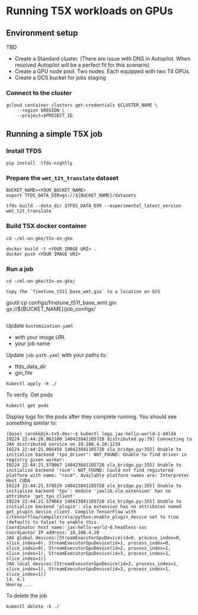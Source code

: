 # Running T5X workloads on GPUs

## Environment setup

TBD

- Create a Standard cluster. (There are issue with DNS in Autopilot. When resolved Autopilot will be a perfect fit for this scenario)
- Create a GPU node pool. Two nodes. Each equipped with two T4 GPUs.
- Create a GCS bucket for jobs staging


### Connect to the cluster

```
gcloud container clusters get-credentials $CLUSTER_NAME \
    --region $REGION \
    --project=$PROJECT_ID
```


## Running a simple T5X job

### Install TFDS

```
pip install  tfds-nightly 
```

### Prepare the `wmt_t2t_translate` dataset

```
BUCKET_NAME=<YOUR_BUCKET_NAME>
export TFDS_DATA_DIR=gs://${BUCKET_NAME}/datasets
```

```
tfds build --data_dir $TFDS_DATA_DIR --experimental_latest_version wmt_t2t_translate
```

### Build T5X docker container

```
cd ~/ml-on-gke/t5x-on-gke

docker build -t <YOUR IMAGE URI> .
docker push <YOUR IMAGE URI> 
```


### Run a job

```
cd ~/ml-on-gke/t5x-on-gke/

Copy the `finetune_t511_base_wmt.gin` to a location on GCS

```
gsutil cp configs/finetune_t511_base_wmt.gin gs://${BUCKET_NAME}/job_configs/
```

```

Update `kustomization.yaml` 
- with your image URI.
- your job name


Update `job-path.yaml` with your paths to:
- tfds_data_dir
- gin_file


```
kubectl apply -k ./
```

To verify. Get pods

```
kubectl get pods
```

Display logs for the pods after they complete running. You should see something similar to:

```
(base) jarekk@jk-tx5-dev:~$ kubectl logs jax-hello-world-1-d4ld4
I0224 22:44:20.062100 140423841105728 distributed.py:79] Connecting to JAX distributed service on 10.108.4.20:1234
I0224 22:44:21.066458 140423841105728 xla_bridge.py:355] Unable to initialize backend 'tpu_driver': NOT_FOUND: Unable to find driver in registry given worker: 
I0224 22:44:21.579067 140423841105728 xla_bridge.py:355] Unable to initialize backend 'rocm': NOT_FOUND: Could not find registered platform with name: "rocm". Available platform names are: Interpreter Host CUDA
I0224 22:44:21.579529 140423841105728 xla_bridge.py:355] Unable to initialize backend 'tpu': module 'jaxlib.xla_extension' has no attribute 'get_tpu_client'
I0224 22:44:21.579663 140423841105728 xla_bridge.py:355] Unable to initialize backend 'plugin': xla_extension has no attributes named get_plugin_device_client. Compile TensorFlow with //tensorflow/compiler/xla/python:enable_plugin_device set to true (defaults to false) to enable this.
Coordinator host name: jax-hello-world-0.headless-svc
Coordiantor IP address: 10.108.4.20
JAX global devices:[StreamExecutorGpuDevice(id=0, process_index=0, slice_index=0), StreamExecutorGpuDevice(id=1, process_index=0, slice_index=0), StreamExecutorGpuDevice(id=2, process_index=1, slice_index=1), StreamExecutorGpuDevice(id=3, process_index=1, slice_index=1)]
JAX local devices:[StreamExecutorGpuDevice(id=2, process_index=1, slice_index=1), StreamExecutorGpuDevice(id=3, process_index=1, slice_index=1)]
[4. 4.]
Hooray ...
```


To delete the job

```
kubectl delete -k ./
```

